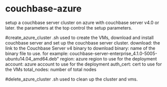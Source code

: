 # couchbase-azure
setup a couchbase server cluster on azure with couchbase server v4.0 or later. the parameters at the top control the setup parameters.

#create_azure_cluster .sh
used to create the VMs, download and install couchbase server and set up the couchbase server cluster.
download: the link to the Couchbase Server v4 binary to download 
binary: name of the binary file to use. for example: couchbase-server-enterprise_4.1.0-5005-ubuntu14.04_amd64.deb"
region: azure region to use for the deployment
account: azure account to use for the deployment
auth_cert: cert to use for the VMs
total_nodes: number of total nodes

#delete_azure_cluster .sh
used to clean up the cluster and vms.
